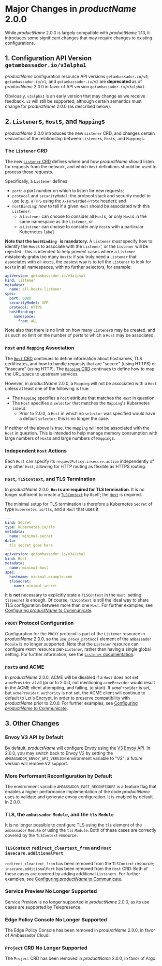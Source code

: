 Major Changes in $productName$ 2.0.0
====================================

While $productName$ 2.0.0 is largely compatible with $productName$ 1.13, it introduces some significant changes that may require changes to existing configurations.

## 1. Configuration API Version `getambassador.io/v3alpha1`

$productName$ configuration resource API versions `getambassador.io/v0`, `getambassador.io/v1`, and `getambassador.io/v2` are **deprecated** as of $productName$ 2.0.0 in favor of API version `getambassador.io/v3alpha1`. 

Obviously, `v3alpha1` is an early version that may change as we receive feedback. `v2` will still be supported, although certain semantics must change for $productName$ 2.0.0 (as described below). 

## 2. `Listener`s, `Host`s, and `Mapping`s

$productName$ 2.0.0 introduces the new `Listener` CRD, and changes certain semantics of the relationship between `Listener`s, `Host`s, and `Mapping`s.

### The `Listener` CRD

The new [`Listener` CRD](../topics/running/listener) defines where and how $productName$ should listen for requests from the network, and which `Host` definitions should be used to process those requests.

Specifically, a `Listener` defines 

- `port`: a port number on which to listen for new requests;
- `protocol` and `securityModel`: the protocol stack and security model to use (e.g. `HTTPS` using the `X-Forwarded-Proto` header); and
- `hostBinding`: how to tell if a given `Host` should be associated with this `Listener`:
   - a `Listener` can choose to consider all `Host`s, or only `Host`s in the same namespace as the `Listener`, or
   - a `Listener` can choose to consider only `Host`s with a particular Kubernetes `label`.

**Note that the `hostBinding ` is mandatory.** A `Listener` _must_ specify how to identify the `Host`s to associate with the `Listener`', or the `Listener` will be rejected. This is intended to help prevent cases where a `Listener` mistakenly grabs too many `Host`s: if you truly need a `Listener` that associates with all `Host`s, the easiest way is to tell the `Listener` to look for `Host`s in all namespaces, with no further selectors, for example:

```yaml
apiVersion: getambassador.io/v3alpha1
kind: listener
metadata:
  name: all-hosts-listener
spec:
  port: 8080
  securityModel: XFP
  protocol: HTTPS
  hostBinding:
    namespace:
      from: ALL
```

Note also that there is no limit on how many `Listener`s may be created, and as such no limit on the number of ports to which a `Host` may be associated.

### `Host` and `Mapping` Association

The [`Host` CRD](../topics/running/host-crd) continues to define information about hostnames, TLS certificates, and how to handle requests that are "secure" (using HTTPS) or "insecure" (using HTTP). The [`Mapping` CRD](../topics/using/intro-mappings) continues to define how to map the URL space to upstream services.

However, in $productName$ 2.0.0, a `Mapping` will not be associated with a `Host` unless at least one of the following is true:

- The `Mapping` specifies a `host` attribute that matches the `Host` in question.
- The `Host` specifies a `selector` that matches the `Mapping`'s Kubernetes `label`s.
   - Prior to 2.0.0, a `Host` in which no `selector` was specified would have a default `selector`; this is no longer the case.

If neither of the above is true, the `Mapping` will not be associated with the `Host` in question. This is intended to help manage memory consumption with large numbers of `Host`s and large numbers of `Mapping`s.

### Independent `Host` Actions

Each `Host` can specify its `requestPolicy.insecure.action` independently of any other `Host`, allowing for HTTP routing as flexible as HTTPS routing.

### `Host`, `TLSContext`, and TLS Termination

In $productName$ 2.0.0, **`Host`s are required for TLS termination**. It is no longer sufficient to create a [`TLSContext`](../topics/running/tls/#tlscontext) by itself; the [`Host`](../topics/running/host-crd) is required.

The minimal setup for TLS termination is therefore a Kubernetes `Secret` of type `kubernetes.io/tls`, and a `Host` that uses it:

```yaml
---
kind: Secret
type: kubernetes.io/tls
metadata:
  name: minimal-secret
data:
  tls secret goes here
---
apiversion: getambassador.io/v3alpha1
kind: Host
metadata:
  name: minimal-host
spec:
  hostname: minimal.example.com
  tlsSecret:
    name: minimal-secret
```

It is **not** necessary to explicitly state a `TLSContext` in the `Host`: setting `tlsSecret` is enough. Of course, `TLSContext` is still the ideal way to share TLS configuration between more than one `Host`. For further examples, see [Configuring $productName$ to Communicate](../howtos/configure-communications).

### `PROXY` Protocol Configuration

Configuration for the `PROXY` protocol is part of the `Listener` resource in $productName$ 2.0.0, so the `use_proxy_protocol` element of the `ambassador` `Module` is no longer supported. Note that the `Listener` resource can configure `PROXY` resource per-`Listener`, rather than having a single global setting. For further information, see the [`Listener` documentation](../topics/running/listener).

### `Host`s and ACME

In $productName$ 2.0.0, ACME will be disabled if a `Host` does not set `acmeProvider` at all (prior to 2.0.0, not mentioning `acmeProvider` would result in the ACME client attempting, and failing, to start). If `acmeProvider` is set, but `acmeProvider.authority` is not set, the ACME client will continue to default to Let's Encrypt, in order to preserve compatibility with $productName$ prior to 2.0.0. For further examples, see [Configuring $productName$ to Communicate](../howtos/configure-communications).

## 3. Other Changes

### Envoy V3 API by Default

By default, $productName$ will configure Envoy using the [V3 Envoy API](https://www.envoyproxy.io/docs/envoy/latest/api-v3/api). In 2.0.0, you may switch back to Envoy V2 by setting the `AMBASSADOR_ENVOY_API_VERSION` environment variable to "V2"; a future version will remove V2 support.

### More Performant Reconfiguration by Default

The environment variable `AMBASSADOR_FAST_RECONFIGURE` is a feature flag that enables a higher performance implementation of the code $productName$ uses to validate and generate envoy configuration. It is enabled by default in 2.0.0.

### TLS, the `ambassador` `Module`, and the `tls` `Module`

It is no longer possible to configure TLS using the `tls` element of the `ambassador` `Module` or using the `tls` `Module`. Both of these cases are correctly covered by the `TLSContext` resource.

### `TLSContext` `redirect_cleartext_from` and `Host` `insecure.additionalPort`

`redirect_cleartext_from` has been removed from the `TLSContext` resource; `insecure.additionalPort` has been removed from the `Host` CRD. Both of these cases are covered by adding additional `Listener`s. For further examples, see [Configuring $productName$ to Communicate](../howtos/configure-communications).

### Service Preview No Longer Supported

Service Preview is no longer supported in $productName$ 2.0.0, as its use cases are supported by Telepresence.

### Edge Policy Console No Longer Supported

The Edge Policy Console has been removed in $productName$ 2.0.0, in favor of Ambassador Cloud.

### `Project` CRD No Longer Supported

The `Project` CRD has been removed in $productName$ 2.0.0, in favor of Argo.


